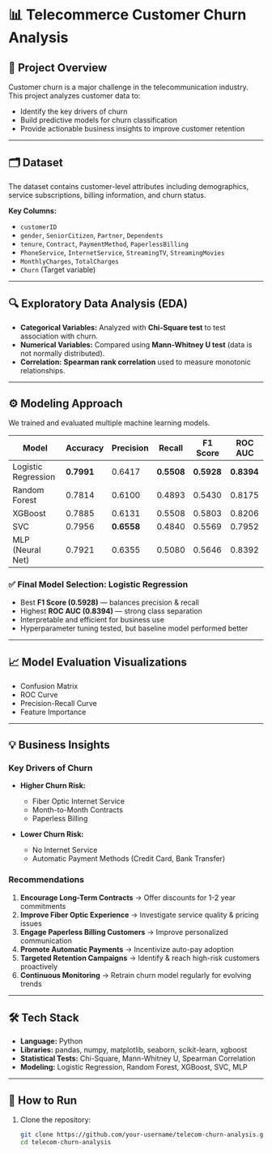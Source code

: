 # 📊 Telecommerce Customer Churn Analysis  

## 📌 Project Overview  
Customer churn is a major challenge in the telecommunication industry. This project analyzes customer data to:  
- Identify the key drivers of churn  
- Build predictive models for churn classification  
- Provide actionable business insights to improve customer retention  

---

## 🗂️ Dataset  
The dataset contains customer-level attributes including demographics, service subscriptions, billing information, and churn status. 

**Key Columns:**  
- `customerID`  
- `gender`, `SeniorCitizen`, `Partner`, `Dependents`  
- `tenure`, `Contract`, `PaymentMethod`, `PaperlessBilling`  
- `PhoneService`, `InternetService`, `StreamingTV`, `StreamingMovies`  
- `MonthlyCharges`, `TotalCharges`  
- `Churn` (Target variable)  

---

## 🔍 Exploratory Data Analysis (EDA)  
- **Categorical Variables:** Analyzed with **Chi-Square test** to test association with churn.  
- **Numerical Variables:** Compared using **Mann-Whitney U test** (data is not normally distributed).  
- **Correlation:** **Spearman rank correlation** used to measure monotonic relationships.  

---

## ⚙️ Modeling Approach  

We trained and evaluated multiple machine learning models.  

| Model                 | Accuracy | Precision | Recall | F1 Score | ROC AUC |
|------------------------|----------|-----------|--------|----------|---------|
| Logistic Regression    | **0.7991** | 0.6417    | **0.5508** | **0.5928** | **0.8394** |
| Random Forest          | 0.7814   | 0.6100    | 0.4893 | 0.5430   | 0.8175 |
| XGBoost                | 0.7885   | 0.6131    | 0.5508 | 0.5803   | 0.8206 |
| SVC                    | 0.7956   | **0.6558** | 0.4840 | 0.5569   | 0.7952 |
| MLP (Neural Net)       | 0.7921   | 0.6355    | 0.5080 | 0.5646   | 0.8392 |  

### ✅ Final Model Selection: Logistic Regression  
- Best **F1 Score (0.5928)** — balances precision & recall  
- Highest **ROC AUC (0.8394)** — strong class separation  
- Interpretable and efficient for business use  
- Hyperparameter tuning tested, but baseline model performed better  

---

## 📈 Model Evaluation Visualizations  
- Confusion Matrix  
- ROC Curve  
- Precision-Recall Curve  
- Feature Importance  

---

## 💡 Business Insights  

### Key Drivers of Churn  
- **Higher Churn Risk:**  
  - Fiber Optic Internet Service  
  - Month-to-Month Contracts  
  - Paperless Billing  

- **Lower Churn Risk:**  
  - No Internet Service  
  - Automatic Payment Methods (Credit Card, Bank Transfer)  

### Recommendations  
1. **Encourage Long-Term Contracts** → Offer discounts for 1-2 year commitments  
2. **Improve Fiber Optic Experience** → Investigate service quality & pricing issues  
3. **Engage Paperless Billing Customers** → Improve personalized communication  
4. **Promote Automatic Payments** → Incentivize auto-pay adoption  
5. **Targeted Retention Campaigns** → Identify & reach high-risk customers proactively  
6. **Continuous Monitoring** → Retrain churn model regularly for evolving trends  

---

## 🛠️ Tech Stack  
- **Language:** Python  
- **Libraries:** pandas, numpy, matplotlib, seaborn, scikit-learn, xgboost  
- **Statistical Tests:** Chi-Square, Mann-Whitney U, Spearman Correlation  
- **Modeling:** Logistic Regression, Random Forest, XGBoost, SVC, MLP  

---

## 🚀 How to Run  
1. Clone the repository:  
   ```bash
   git clone https://github.com/your-username/telecom-churn-analysis.git
   cd telecom-churn-analysis
